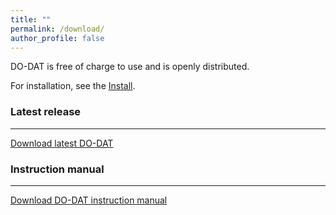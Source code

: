 ```yaml
---
title: ""
permalink: /download/
author_profile: false
---
```

DO-DAT is free of charge to use and is openly distributed.

For installation, see the [Install](https://do-dat.github.io/install/).


### Latest release

---

[Download latest DO-DAT](https://github.com/do-dat/do-dat.github.io/raw/master/docs/DO_DAT.zip)


### Instruction manual

---

[Download DO-DAT instruction manual](https://github.com/do-dat/do-dat.github.io/raw/master/docs/DO-DAT%20Instruction%20Manual.pdf)
